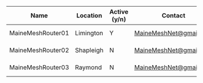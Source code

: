 | Name               | Location      | Active (y/n) | Contact                | Notes         |
| ------------------ | ------------- |--------------|------------------------|---------------|
| MaineMeshRouter01  | Limington     | Y            | MaineMeshNet@gmail.com | Solar, 11.1Wh |
| MaineMeshRouter02  | Shapleigh     | N            | MaineMeshNet@gmail.com | Solar, 11.1Wh |
| MaineMeshRouter03  | Raymond       | N            | MaineMeshNet@gmail.com | Solar, 11.1Wh |
